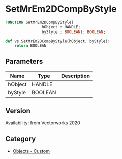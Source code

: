 # SetMrEm2DCompByStyle

```pascal
FUNCTION SetMrEm2DCompByStyle(
				hObject : HANDLE;
				byStyle : BOOLEAN): BOOLEAN;
```

```python
def vs.SetMrEm2DCompByStyle(hObject, byStyle):
    return BOOLEAN
```

## Parameters
|Name|Type|Description|
|---|---|---|
|hObject|HANDLE|   |
|byStyle|BOOLEAN|   |

## Version
Availability: from Vectorworks 2020

## Category
* [Objects - Custom](../Categories/Objects%20-%20Custom.md)
